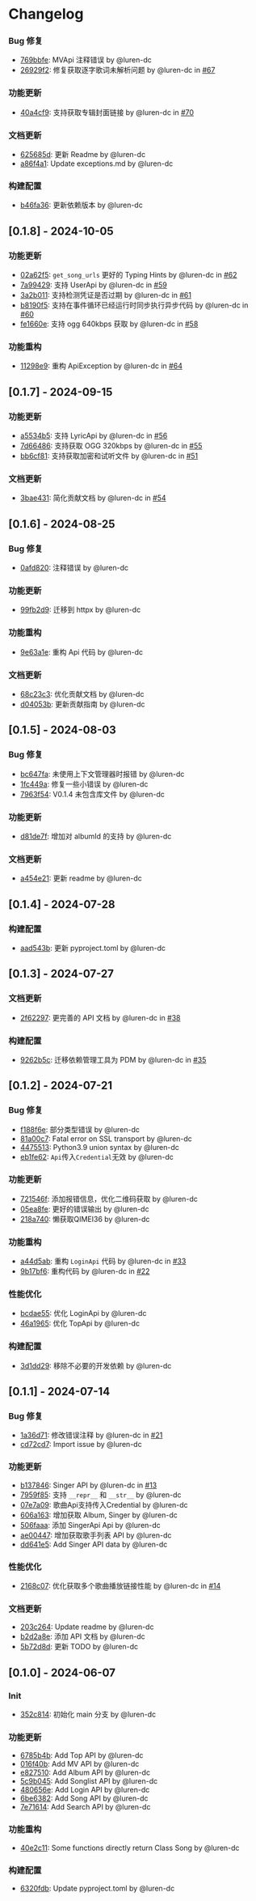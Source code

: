 # Changelog


### Bug 修复
- [769bbfe](https://github.com/luren-dc/QQMusicApi/commit/769bbfeba93df6307587e01cc2fac0d37c98ee3b): MVApi 注释错误 by @luren-dc
- [26929f2](https://github.com/luren-dc/QQMusicApi/commit/26929f26e4f61c5d5f68161cbe360f437ff50820): 修复获取逐字歌词未解析问题 by @luren-dc in [#67](https://github.com/luren-dc/QQMusicApi/pull/67)

### 功能更新
- [40a4cf9](https://github.com/luren-dc/QQMusicApi/commit/40a4cf97e0d2d1ad424fe8cc2ea607fbc43acaca): 支持获取专辑封面链接 by @luren-dc in [#70](https://github.com/luren-dc/QQMusicApi/pull/70)

### 文档更新
- [625685d](https://github.com/luren-dc/QQMusicApi/commit/625685d989bf44697f4903db4144063079260e18): 更新 Readme by @luren-dc
- [a86f4a1](https://github.com/luren-dc/QQMusicApi/commit/a86f4a1d918fae7df8bccb25faab5b0751e91ae4): Update exceptions.md by @luren-dc

### 构建配置
- [b46fa36](https://github.com/luren-dc/QQMusicApi/commit/b46fa36a34820266ce5a3354af36247eca974c44): 更新依赖版本 by @luren-dc

## [0.1.8] - 2024-10-05

### 功能更新
- [02a62f5](https://github.com/luren-dc/QQMusicApi/commit/02a62f57d083b2b5d7c98ad5078ede521c99045d): `get_song_urls` 更好的 Typing Hints by @luren-dc in [#62](https://github.com/luren-dc/QQMusicApi/pull/62)
- [7a99429](https://github.com/luren-dc/QQMusicApi/commit/7a994290cb298a868963d325dccab4a908e5fd9a): 支持 UserApi by @luren-dc in [#59](https://github.com/luren-dc/QQMusicApi/pull/59)
- [3a2b011](https://github.com/luren-dc/QQMusicApi/commit/3a2b011445479327dd433bc934685ac0088b1ef7): 支持检测凭证是否过期 by @luren-dc in [#61](https://github.com/luren-dc/QQMusicApi/pull/61)
- [b8190f5](https://github.com/luren-dc/QQMusicApi/commit/b8190f5663ca6c61ff622f18d0c14d065fe5c38d): 支持在事件循环已经运行时同步执行异步代码 by @luren-dc in [#60](https://github.com/luren-dc/QQMusicApi/pull/60)
- [fe1660e](https://github.com/luren-dc/QQMusicApi/commit/fe1660ed86da7e1bb1bbc05b163af4acfd54205e): 支持 ogg 640kbps 获取 by @luren-dc in [#58](https://github.com/luren-dc/QQMusicApi/pull/58)

### 功能重构
- [11298e9](https://github.com/luren-dc/QQMusicApi/commit/11298e9c3f225b280ad654ab0b63d4c7455dc895): 重构 ApiException by @luren-dc in [#64](https://github.com/luren-dc/QQMusicApi/pull/64)

## [0.1.7] - 2024-09-15

### 功能更新
- [a5534b5](https://github.com/luren-dc/QQMusicApi/commit/a5534b5975bd95e45a5022eafd994362d1046f16): 支持 LyricApi by @luren-dc in [#56](https://github.com/luren-dc/QQMusicApi/pull/56)
- [7d66486](https://github.com/luren-dc/QQMusicApi/commit/7d66486379e8009a60514806d1373f51840010be): 支持获取 OGG 320kbps by @luren-dc in [#55](https://github.com/luren-dc/QQMusicApi/pull/55)
- [bb6cf81](https://github.com/luren-dc/QQMusicApi/commit/bb6cf816a4bb79c5b846e211f4a216b5764dc4de): 支持获取加密和试听文件 by @luren-dc in [#51](https://github.com/luren-dc/QQMusicApi/pull/51)

### 文档更新
- [3bae431](https://github.com/luren-dc/QQMusicApi/commit/3bae4311368f557d3f83e1b34a9efbe84c43b046): 简化贡献文档 by @luren-dc in [#54](https://github.com/luren-dc/QQMusicApi/pull/54)

## [0.1.6] - 2024-08-25

### Bug 修复
- [0afd820](https://github.com/luren-dc/QQMusicApi/commit/0afd820776e117a0d15c282ec8c258c49d0a48e3): 注释错误 by @luren-dc

### 功能更新
- [99fb2d9](https://github.com/luren-dc/QQMusicApi/commit/99fb2d9e4a1468da49f155beb4d08d43e99abccb): 迁移到 httpx by @luren-dc

### 功能重构
- [9e63a1e](https://github.com/luren-dc/QQMusicApi/commit/9e63a1eb4a8cc01a235545c669881b92bafe5868): 重构 Api 代码 by @luren-dc

### 文档更新
- [68c23c3](https://github.com/luren-dc/QQMusicApi/commit/68c23c32dd98596f67bdc91aeea12892680aa49c): 优化贡献文档 by @luren-dc
- [d04053b](https://github.com/luren-dc/QQMusicApi/commit/d04053b13d1776054429f5477a6be3aadeef1d16): 更新贡献指南 by @luren-dc

## [0.1.5] - 2024-08-03

### Bug 修复
- [bc647fa](https://github.com/luren-dc/QQMusicApi/commit/bc647fa9a033bf6f661fb633611293f8c84e40c9): 未使用上下文管理器时报错 by @luren-dc
- [1fc449a](https://github.com/luren-dc/QQMusicApi/commit/1fc449a8c228a8dcc166efd35b84670550c6c2e4): 修复一些小错误 by @luren-dc
- [7963f54](https://github.com/luren-dc/QQMusicApi/commit/7963f547fbfa5bcdcd90c4776d9f1776211f41fa): V0.1.4 未包含库文件 by @luren-dc

### 功能更新
- [d81de7f](https://github.com/luren-dc/QQMusicApi/commit/d81de7f532940ef3e802d36e3341d1b98d1bc63d): 增加对 albumId 的支持 by @luren-dc

### 文档更新
- [a454e21](https://github.com/luren-dc/QQMusicApi/commit/a454e21183277e0ebf7420cbee76bd549c73c7f0): 更新 readme by @luren-dc

## [0.1.4] - 2024-07-28

### 构建配置
- [aad543b](https://github.com/luren-dc/QQMusicApi/commit/aad543b58fe73f46d0eaf6f552dd9a82ad7ca0c5): 更新 pyproject.toml by @luren-dc

## [0.1.3] - 2024-07-27

### 文档更新
- [2f62297](https://github.com/luren-dc/QQMusicApi/commit/2f62297e19de86e5c6ee7f88f0a58efe74cd2d47): 更完善的 API 文档 by @luren-dc in [#38](https://github.com/luren-dc/QQMusicApi/pull/38)

### 构建配置
- [9262b5c](https://github.com/luren-dc/QQMusicApi/commit/9262b5c65ec757329fd729308da28bf47e059951): 迁移依赖管理工具为 PDM by @luren-dc in [#35](https://github.com/luren-dc/QQMusicApi/pull/35)

## [0.1.2] - 2024-07-21

### Bug 修复
- [f188f6e](https://github.com/luren-dc/QQMusicApi/commit/f188f6ef7e034cc3dfef73dd6ab84ad684393fd3): 部分类型错误 by @luren-dc
- [81a00c7](https://github.com/luren-dc/QQMusicApi/commit/81a00c74893b23946d46bcb5854b46f15c3ebd8f): Fatal error on SSL transport by @luren-dc
- [4475513](https://github.com/luren-dc/QQMusicApi/commit/4475513e9849619bb347d3aa776d45cd831707ac): Python3.9 union syntax by @luren-dc
- [eb1fe62](https://github.com/luren-dc/QQMusicApi/commit/eb1fe620afa25d68590002c5311eb368a92ca255): `Api`传入`Credential`无效 by @luren-dc

### 功能更新
- [721546f](https://github.com/luren-dc/QQMusicApi/commit/721546f45022edd819fab11c773962cf1db9c0a8): 添加报错信息，优化二维码获取 by @luren-dc
- [05ea8fe](https://github.com/luren-dc/QQMusicApi/commit/05ea8fec7e780195b89d6354af3bb714d1ebb07a): 更好的错误输出 by @luren-dc
- [218a740](https://github.com/luren-dc/QQMusicApi/commit/218a740136cef98082e840c75a3c4393c2caa0be): 懒获取QIMEI36 by @luren-dc

### 功能重构
- [a44d5ab](https://github.com/luren-dc/QQMusicApi/commit/a44d5ab35c846aa9483bfa76e94838e78fba4fbb): 重构 `LoginApi` 代码 by @luren-dc in [#33](https://github.com/luren-dc/QQMusicApi/pull/33)
- [9b17bf6](https://github.com/luren-dc/QQMusicApi/commit/9b17bf626094376dbfa314c5ac095db396a1e5a7): 重构代码 by @luren-dc in [#22](https://github.com/luren-dc/QQMusicApi/pull/22)

### 性能优化
- [bcdae55](https://github.com/luren-dc/QQMusicApi/commit/bcdae55e61fb7ee52db03643f235fc6a165e0e27): 优化 LoginApi by @luren-dc
- [46a1965](https://github.com/luren-dc/QQMusicApi/commit/46a196566641d199d12fd2540d0d8575fc9ebf41): 优化 TopApi by @luren-dc

### 构建配置
- [3d1dd29](https://github.com/luren-dc/QQMusicApi/commit/3d1dd292e87dd17c5be4e95d5d50ca23b60e40b7): 移除不必要的开发依赖 by @luren-dc

## [0.1.1] - 2024-07-14

### Bug 修复
- [1a36d71](https://github.com/luren-dc/QQMusicApi/commit/1a36d7138c9f21fe13d08e4731922cc68e454cdc): 修改错误注释 by @luren-dc in [#21](https://github.com/luren-dc/QQMusicApi/pull/21)
- [cd72cd7](https://github.com/luren-dc/QQMusicApi/commit/cd72cd7809d371b2b17117c4c78d8eb31a3327cb): Import issue by @luren-dc

### 功能更新
- [b137846](https://github.com/luren-dc/QQMusicApi/commit/b137846ed87d43e15e9078b90203b4e03126d423): Singer API by @luren-dc in [#13](https://github.com/luren-dc/QQMusicApi/pull/13)
- [7959f85](https://github.com/luren-dc/QQMusicApi/commit/7959f85b388e8b3150b2123a229ffa8b6aff6730): 支持 `__repr__` 和 `__str__` by @luren-dc
- [07e7a09](https://github.com/luren-dc/QQMusicApi/commit/07e7a0994ac320d0892f94a6da386684d5c5c7a7): 歌曲Api支持传入Credential by @luren-dc
- [606a163](https://github.com/luren-dc/QQMusicApi/commit/606a1632a6521c34e50c6631f0a0b6de9d292eb8): 增加获取 Album, Singer by @luren-dc
- [506faaa](https://github.com/luren-dc/QQMusicApi/commit/506faaa60f7ec1336dc2532dc4dc2006ed167990): 添加 SingerApi Api by @luren-dc
- [ae00447](https://github.com/luren-dc/QQMusicApi/commit/ae00447e00aec2615781f06a6b421e2e4db77aba): 增加获取歌手列表 API by @luren-dc
- [dd641e5](https://github.com/luren-dc/QQMusicApi/commit/dd641e5b010cb309875903d6ebe7c3aed8d82926): Add Singer API data by @luren-dc

### 性能优化
- [2168c07](https://github.com/luren-dc/QQMusicApi/commit/2168c0795b3f1d2a6ac9b83fbfb11239bdb0241b): 优化获取多个歌曲播放链接性能 by @luren-dc in [#14](https://github.com/luren-dc/QQMusicApi/pull/14)

### 文档更新
- [203c264](https://github.com/luren-dc/QQMusicApi/commit/203c2648b5510d103a58d6a9857b4d392aa2f97f): Update readme by @luren-dc
- [b2d2a8e](https://github.com/luren-dc/QQMusicApi/commit/b2d2a8eecd2a763ca27d94aa222526b7d08c2a8b): 添加 API 文档 by @luren-dc
- [5b72d8d](https://github.com/luren-dc/QQMusicApi/commit/5b72d8da90401644e0224b9c1d9a6dd08eec0c57): 更新 TODO by @luren-dc

## [0.1.0] - 2024-06-07

### Init
- [352c814](https://github.com/luren-dc/QQMusicApi/commit/352c814a79d0ae64714a5d0bcddc353f36ab1b44): 初始化 main 分支 by @luren-dc

### 功能更新
- [6785b4b](https://github.com/luren-dc/QQMusicApi/commit/6785b4b2bc0a729f3291c7b50d6fa35726b6dac2): Add Top API by @luren-dc
- [016f40b](https://github.com/luren-dc/QQMusicApi/commit/016f40b5b3c3f355128275045332cfb9ec0cc864): Add MV API by @luren-dc
- [e827510](https://github.com/luren-dc/QQMusicApi/commit/e827510dc8e3ce2931a90006243dd735adbefefd): Add Album API by @luren-dc
- [5c9b045](https://github.com/luren-dc/QQMusicApi/commit/5c9b04558ea3f32037cec62a019f0c4081796b9d): Add Songlist API by @luren-dc
- [480656e](https://github.com/luren-dc/QQMusicApi/commit/480656e06911267c2ce6f61c5a7f8bb647813e78): Add Login API by @luren-dc
- [6be6382](https://github.com/luren-dc/QQMusicApi/commit/6be638203adc2bc86b6e4b525a4011997174b4f3): Add Song API by @luren-dc
- [7e71614](https://github.com/luren-dc/QQMusicApi/commit/7e71614367995c8e69fa51bdb396f9ae9937ac1f): Add Search API by @luren-dc

### 功能重构
- [40e2c11](https://github.com/luren-dc/QQMusicApi/commit/40e2c11d6f18a73276e2bb675b6a9baabc2f0999): Some functions directly return Class Song by @luren-dc

### 构建配置
- [6320fdb](https://github.com/luren-dc/QQMusicApi/commit/6320fdbf491f926eb9ce673c5349b8638d64ee75): Update pyproject.toml by @luren-dc

<!-- generated by git-cliff -->
